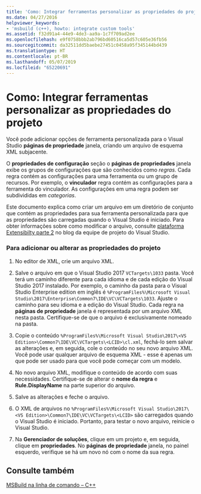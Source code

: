 ```yaml
---
title: 'Como: Integrar ferramentas personalizar as propriedades do projeto'
ms.date: 04/27/2016
helpviewer_keywords:
- 'msbuild (c++), howto: integrate custom tools'
ms.assetid: f32d91a4-44e9-4de3-aa9a-1c7f709ad2ee
ms.openlocfilehash: e9f0758bbb2ab796bd60516ca5d57c605e36fb56
ms.sourcegitcommit: da32511dd5baebe27451c0458a95f345144bd439
ms.translationtype: HT
ms.contentlocale: pt-BR
ms.lasthandoff: 05/07/2019
ms.locfileid: "65220691"
---
```

# <a name="how-to-integrate-custom-tools-into-the-project-properties"></a>Como: Integrar ferramentas personalizar as propriedades do projeto

Você pode adicionar opções de ferramenta personalizada para o Visual Studio **páginas de propriedade** janela, criando um arquivo de esquema XML subjacente.

O **propriedades de configuração** seção o **páginas de propriedades** janela exibe os grupos de configurações que são conhecidos como *regras*. Cada regra contém as configurações para uma ferramenta ou um grupo de recursos. Por exemplo, o **vinculador** regra contém as configurações para a ferramenta do vinculador. As configurações em uma regra podem ser subdivididas em *categorias*.

Este documento explica como criar um arquivo em um diretório de conjunto que contém as propriedades para sua ferramenta personalizada para que as propriedades são carregadas quando o Visual Studio é iniciado. Para obter informações sobre como modificar o arquivo, consulte [plataforma Extensibilty parte 2](https://blogs.msdn.microsoft.com/vsproject/2009/06/18/platform-extensibility-part-2/) no blog da equipe de projeto do Visual Studio.

### <a name="to-add-or-change-project-properties"></a>Para adicionar ou alterar as propriedades do projeto

1. No editor de XML, crie um arquivo XML.

1. Salve o arquivo em que o Visual Studio 2017 `VCTargets\1033` pasta. Você terá um caminho diferente para cada idioma e de cada edição do Visual Studio 2017 instalado. Por exemplo, o caminho da pasta para o Visual Studio Enterprise edition em inglês é `%ProgramFiles%\Microsoft Visual Studio\2017\Enterprise\Common7\IDE\VC\VCTargets\1033`. Ajuste o caminho para seu idioma e a edição do Visual Studio. Cada regra na **páginas de propriedade** janela é representada por um arquivo XML nesta pasta. Certifique-se de que o arquivo é exclusivamente nomeado na pasta.

1. Copie o conteúdo `%ProgramFiles%\Microsoft Visual Studio\2017\<VS Edition>\Common7\IDE\VC\VCTargets\<LCID>\cl.xml`, fechá-lo sem salvar as alterações e, em seguida, cole o conteúdo no seu novo arquivo XML. Você pode usar qualquer arquivo de esquema XML - esse é apenas um que pode ser usado para que você pode começar com um modelo.

1. No novo arquivo XML, modifique o conteúdo de acordo com suas necessidades. Certifique-se de alterar o **nome da regra** e **Rule.DisplayName** na parte superior do arquivo.

1. Salve as alterações e feche o arquivo.

1. O XML de arquivos no `%ProgramFiles%\Microsoft Visual Studio\2017\<VS Edition>\Common7\IDE\VC\VCTargets\<LCID>` são carregados quando o Visual Studio é iniciado. Portanto, para testar o novo arquivo, reinicie o Visual Studio.

1. Na **Gerenciador de soluções**, clique em um projeto e, em seguida, clique em **propriedades**. No **páginas de propriedade** janela, no painel esquerdo, verifique se há um novo nó com o nome da sua regra.

## <a name="see-also"></a>Consulte também

[MSBuild na linha de comando – C++](msbuild-visual-cpp.md)
